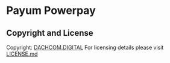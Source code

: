 # Payum Powerpay

## Copyright and License
Copyright: [DACHCOM.DIGITAL](http://dachcom-digital.ch)
For licensing details please visit [LICENSE.md](LICENSE.md)
